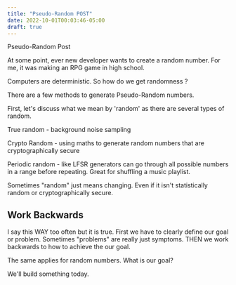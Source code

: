 ```yaml
---
title: "Pseudo-Random POST"
date: 2022-10-01T00:03:46-05:00
draft: true
---
```


Pseudo-Random Post

At some point, ever new developer wants to create a random number. For me, it was making an RPG game in high school.

Computers are deterministic. So how do we get randomness ?

There are a few methods to generate Pseudo-Random numbers.

First, let's discuss what we mean by 'random' as there are several types of random.

True random - background noise sampling

Crypto Random - using maths to generate random numbers that are cryptographically secure

Periodic random - like LFSR generators can go through all possible numbers in a range before repeating. Great for shuffling a music playlist.

Sometimes "random" just means changing. Even if it isn't statistically random or cryptographically secure.

## Work Backwards

I say this WAY too often but it is true. First we have to clearly define our goal or problem. Sometimes "problems" are really just symptoms. THEN we work backwards to how to achieve the our goal.

The same applies for random numbers. What is our goal?

We'll build something today.
